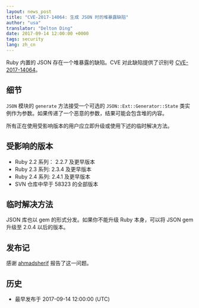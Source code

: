 ```yaml
---
layout: news_post
title: "CVE-2017-14064: 生成 JSON 时的堆暴露缺陷"
author: "usa"
translator: "Delton Ding"
date: 2017-09-14 12:00:00 +0000
tags: security
lang: zh_cn
---
```


Ruby 内置的 JSON 存在一个堆暴露的缺陷。CVE 对此缺陷提供了识别号 [CVE-2017-14064](http://cve.mitre.org/cgi-bin/cvename.cgi?name=CVE-2017-14064)。

## 细节

`JSON` 模块的 `generate` 方法接受一个可选的 `JSON::Ext::Generator::State` 类实例作为参数。如果传递了一个恶意的参数，结果可能会包含堆的内容。

所有正在使用受影响版本的用户应立即升级或使用下述的临时解决方法。

## 受影响的版本

* Ruby 2.2 系列： 2.2.7 及更早版本
* Ruby 2.3 系列: 2.3.4 及更早版本
* Ruby 2.4 系列: 2.4.1 及更早版本
* SVN 仓库中早于 58323 的全部版本

## 临时解决方法

JSON 库也以 gem 的形式分发。如果你不能升级 Ruby 本身，可以将 JSON gem 升级至 2.0.4 以后的版本。

## 发布记

感谢 [ahmadsherif](https://hackerone.com/ahmadsherif) 报告了这一问题。

## 历史

* 最早发布于 2017-09-14 12:00:00 (UTC)
